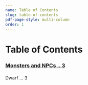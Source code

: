 ```yaml
---
name: Table of Contents
slug: table-of-contents
pdf-page-style: multi-column
order: 1
---
```


# Table of Contents
### [Monsters and NPCs .. 3](monsters.md)
#### []()
Dwarf ... 3 [](monsters.md)
